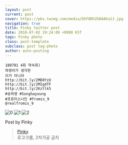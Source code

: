 ```yaml
---
layout: post
current: post
cover: https://pbs.twimg.com/media/DhF8RhZU0AAha1J.jpg
navigation: true
title: Pinky twitter post
date: 2018-07-02 19:24:09 +0900 KST
tags: Pinky photo
class: post-template
subclass: post tag-photo
author: auto-posting
---
```


```  
180701 4회 약속회)  
하영이가 생각한   
이거 아니야   
http://bit.ly/2MD8YzU   
http://bit.ly/2MIg4TF   
http://bit.ly/2Kztlk5   
#송하영 #Songhayoung  
#프로미스나인 #fromis_9  
@realfromis_9  

```

![0](https://pbs.twimg.com/media/DhF8QE_UwAAnfDR.jpg)
![1](https://pbs.twimg.com/media/DhF8RDfUYAEAEJ9.jpg)
![2](https://pbs.twimg.com/media/DhF8RhZU0AAha1J.jpg)


Post by Pinky

> [Pinky](https://twitter.com/pinkypic7)  
  로고크롭, 2차가공 금지